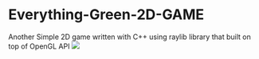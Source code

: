 # Everything-Green-2D-GAME
 Another Simple 2D game written with C++ using raylib library that built on top of OpenGL API
![](https://github.com/ROON-cpp/Everything-Green-2D-GAME/blob/main/textures/EverythingGreen.gif)
